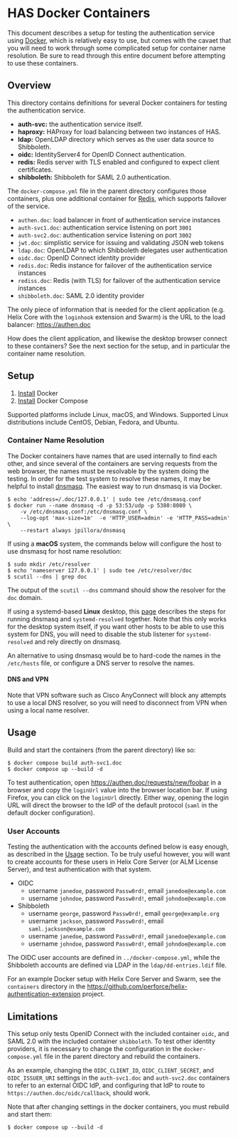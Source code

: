 # HAS Docker Containers

This document describes a setup for testing the authentication service using [Docker](https://www.docker.com), which is relatively easy to use, but comes with the cavaet that you will need to work through some complicated setup for container name resolution. Be sure to read through this entire document before attempting to use these containers.

## Overview

This directory contains definitions for several Docker containers for testing the authentication service.

* **auth-svc:** the authentication service itself.
* **haproxy:** HAProxy for load balancing between two instances of HAS.
* **ldap:** OpenLDAP directory which serves as the user data source to Shibboleth.
* **oidc:** IdentityServer4 for OpenID Connect authentication.
* **redis:** Redis server with TLS enabled and configured to expect client certificates.
* **shibboleth:** Shibboleth for SAML 2.0 authentication.

The `docker-compose.yml` file in the parent directory configures those containers, plus one additional container for [Redis](https://redis.io), which supports failover of the service.

* `authen.doc`: load balancer in front of authentication service instances
* `auth-svc1.doc`: authentication service listening on port `3001`
* `auth-svc2.doc`: authentication service listening on port `3002`
* `jwt.doc`: simplistic service for issuing and validating JSON web tokens
* `ldap.doc`: OpenLDAP to which Shibboleth delegates user authentication
* `oidc.doc`: OpenID Connect identity provider
* `redis.doc`: Redis instance for failover of the authentication service instances
* `rediss.doc`: Redis (with TLS) for failover of the authentication service instances
* `shibboleth.doc`: SAML 2.0 identity provider

The only piece of information that is needed for the client application (e.g. Helix Core with the `loginhook` extension and Swarm) is the URL to the load balancer: https://authen.doc

How does the client application, and likewise the desktop browser connect to these containers? See the next section for the setup, and in particular the container name resolution.

## Setup

1. [Install](https://docs.docker.com/engine/install/) Docker
1. [Install](https://docs.docker.com/compose/install/) Docker Compose

Supported platforms include Linux, macOS, and Windows. Supported Linux distributions include CentOS, Debian, Fedora, and Ubuntu.

### Container Name Resolution

The Docker containers have names that are used internally to find each other, and since several of the containers are serving requests from the web browser, the names must be resolvable by the system doing the testing. In order for the test system to resolve these names, it may be helpful to install [dnsmasq](http://www.thekelleys.org.uk/dnsmasq/doc.html). The easiest way to run dnsmasq is via Docker.

```shell
$ echo 'address=/.doc/127.0.0.1' | sudo tee /etc/dnsmasq.conf
$ docker run --name dnsmasq -d -p 53:53/udp -p 5380:8080 \
    -v /etc/dnsmasq.conf:/etc/dnsmasq.conf \
    --log-opt 'max-size=1m'  -e 'HTTP_USER=admin' -e 'HTTP_PASS=admin' \
    --restart always jpillora/dnsmasq
```

If using a **macOS** system, the commands below will configure the host to use dnsmasq for host name resolution:

```shell
$ sudo mkdir /etc/resolver
$ echo 'nameserver 127.0.0.1' | sudo tee /etc/resolver/doc
$ scutil --dns | grep doc
```

The output of the `scutil --dns` command should show the resolver for the `doc` domain.

If using a systemd-based **Linux** desktop, this [page](https://sixfeetup.com/blog/local-development-with-wildcard-dns-on-linux) describes the steps for running dnsmasq and `systemd-resolved` together. Note that this only works for the desktop system itself, if you want other hosts to be able to use this system for DNS, you will need to disable the stub listener for `systemd-resolved` and rely directly on dnsmasq.

An alternative to using dnsmasq would be to hard-code the names in the `/etc/hosts` file, or configure a DNS server to resolve the names.

#### DNS and VPN

Note that VPN software such as Cisco AnyConnect will block any attempts to use a local DNS resolver, so you will need to disconnect from VPN when using a local name resolver.

## Usage

Build and start the containers (from the parent directory) like so:

```shell
$ docker compose build auth-svc1.doc
$ docker compose up --build -d
```

To test authentication, open https://authen.doc/requests/new/foobar in a browser and copy the `loginUrl` value into the browser location bar. If using Firefox, you can click on the `loginUrl` directly. Either way, opening the login URL will direct the browser to the IdP of the default protocol (`saml` in the default docker configuration).

### User Accounts

Testing the authentication with the accounts defined below is easy enough, as described in the [Usage](#usage) section. To be truly useful however, you will want to create accounts for these users in Helix Core Server (or ALM License Server), and test authentication with that system. 

* OIDC
    - username `janedoe`, password `Passw0rd!`, email `janedoe@example.com`
    - username `johndoe`, password `Passw0rd!`, email `johndoe@example.com`
* Shibboleth
    - username `george`, password `Passw0rd!`, email `george@example.org`
    - username `jackson`, password `Passw0rd!`, email `saml.jackson@example.com`
    - username `janedoe`, password `Passw0rd!`, email `janedoe@example.com`
    - username `johndoe`, password `Passw0rd!`, email `johndoe@example.com`

The OIDC user accounts are defined in `../docker-compose.yml`, while the Shibboleth accounts are defined via LDAP in the `ldap/dd-entries.ldif` file.

For an example Docker setup with Helix Core Server and Swarm, see the `containers` directory in the https://github.com/perforce/helix-authentication-extension project.

## Limitations

This setup only tests OpenID Connect with the included container `oidc`, and SAML 2.0 with the included container `shibboleth`. To test other identity providers, it is necessary to change the configuration in the `docker-compose.yml` file in the parent directory and rebuild the containers.

As an example, changing the `OIDC_CLIENT_ID`, `OIDC_CLIENT_SECRET`, and `OIDC_ISSUER_URI` settings in the `auth-svc1.doc` and `auth-svc2.doc` containers to refer to an external OIDC IdP, and configuring that IdP to route to `https://authen.doc/oidc/callback`, should work.

Note that after changing settings in the docker containers, you must rebuild and start them:

```shell
$ docker compose up --build -d
```
